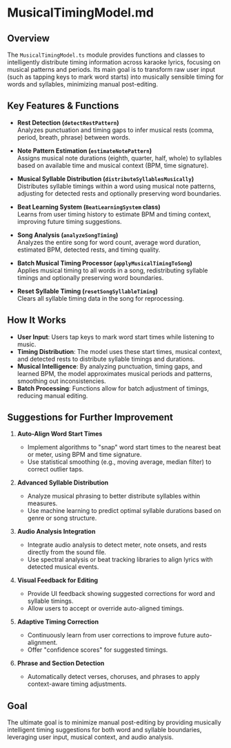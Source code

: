 # MusicalTimingModel.md

## Overview

The `MusicalTimingModel.ts` module provides functions and classes to intelligently distribute timing information across karaoke lyrics, focusing on musical patterns and periods. Its main goal is to transform raw user input (such as tapping keys to mark word starts) into musically sensible timing for words and syllables, minimizing manual post-editing.

## Key Features & Functions

- **Rest Detection (`detectRestPattern`)**  
  Analyzes punctuation and timing gaps to infer musical rests (comma, period, breath, phrase) between words.

- **Note Pattern Estimation (`estimateNotePattern`)**  
  Assigns musical note durations (eighth, quarter, half, whole) to syllables based on available time and musical context (BPM, time signature).

- **Musical Syllable Distribution (`distributeSyllablesMusically`)**  
  Distributes syllable timings within a word using musical note patterns, adjusting for detected rests and optionally preserving word boundaries.

- **Beat Learning System (`BeatLearningSystem` class)**  
  Learns from user timing history to estimate BPM and timing context, improving future timing suggestions.

- **Song Analysis (`analyzeSongTiming`)**  
  Analyzes the entire song for word count, average word duration, estimated BPM, detected rests, and timing quality.

- **Batch Musical Timing Processor (`applyMusicalTimingToSong`)**  
  Applies musical timing to all words in a song, redistributing syllable timings and optionally preserving word boundaries.

- **Reset Syllable Timing (`resetSongSyllableTiming`)**  
  Clears all syllable timing data in the song for reprocessing.

## How It Works

- **User Input**: Users tap keys to mark word start times while listening to music.
- **Timing Distribution**: The model uses these start times, musical context, and detected rests to distribute syllable timings and durations.
- **Musical Intelligence**: By analyzing punctuation, timing gaps, and learned BPM, the model approximates musical periods and patterns, smoothing out inconsistencies.
- **Batch Processing**: Functions allow for batch adjustment of timings, reducing manual editing.

## Suggestions for Further Improvement

1. **Auto-Align Word Start Times**  
   - Implement algorithms to "snap" word start times to the nearest beat or meter, using BPM and time signature.
   - Use statistical smoothing (e.g., moving average, median filter) to correct outlier taps.

2. **Advanced Syllable Distribution**  
   - Analyze musical phrasing to better distribute syllables within measures.
   - Use machine learning to predict optimal syllable durations based on genre or song structure.

3. **Audio Analysis Integration**  
   - Integrate audio analysis to detect meter, note onsets, and rests directly from the sound file.
   - Use spectral analysis or beat tracking libraries to align lyrics with detected musical events.

4. **Visual Feedback for Editing**  
   - Provide UI feedback showing suggested corrections for word and syllable timings.
   - Allow users to accept or override auto-aligned timings.

5. **Adaptive Timing Correction**  
   - Continuously learn from user corrections to improve future auto-alignment.
   - Offer "confidence scores" for suggested timings.

6. **Phrase and Section Detection**  
   - Automatically detect verses, choruses, and phrases to apply context-aware timing adjustments.

## Goal

The ultimate goal is to minimize manual post-editing by providing musically intelligent timing suggestions for both word and syllable boundaries, leveraging user input, musical context, and audio analysis.